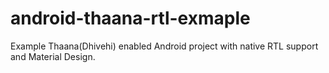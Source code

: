 # android-thaana-rtl-exmaple
Example Thaana(Dhivehi) enabled Android project with native RTL support and Material Design.
